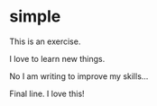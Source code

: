 # simple
This is an exercise.

I love to learn new things.

No I am writing to improve my skills...

Final line. I love this!
